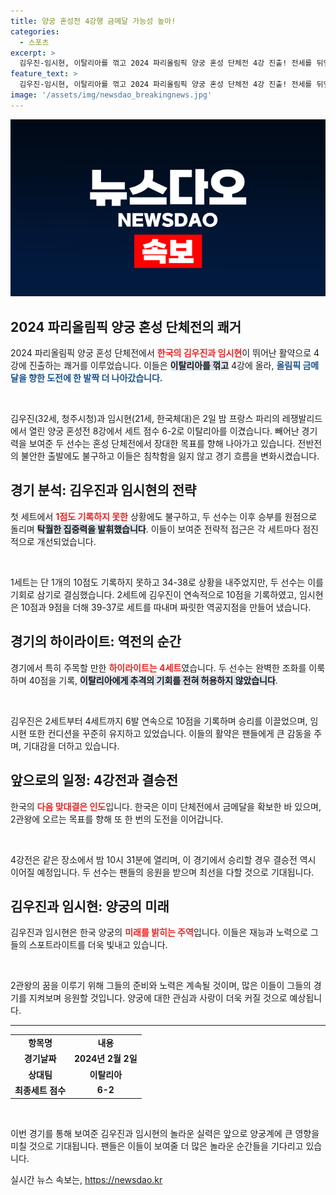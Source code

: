 ```yaml
---
title: 양궁 혼성전 4강행 금메달 가능성 높아!
categories:
  - 스포츠
excerpt: >
  김우진-임시현, 이탈리아를 꺾고 2024 파리올림픽 양궁 혼성 단체전 4강 진출! 전세를 뒤엎은 두 에이스의 통쾌한 역전승, 금메달만 바라본다!
feature_text: >
  김우진-임시현, 이탈리아를 꺾고 2024 파리올림픽 양궁 혼성 단체전 4강 진출! 전세를 뒤엎은 두 에이스의 통쾌한 역전승, 금메달만 바라본다!
image: '/assets/img/newsdao_breakingnews.jpg'
---
```


<p><img src="/assets/img/newsdao_breakingnews.jpg" alt="firstkoreanews 속보" /></p>

<h2 data-ke-size="size26">2024 파리올림픽 양궁 혼성 단체전의 쾌거</h2>

<p data-ke-size="size16">2024 파리올림픽 양궁 혼성 단체전에서 <b><span style="color: #ee2323;">한국의 김우진과 임시현</span></b>이 뛰어난 활약으로 4강에 진출하는 쾌거를 이루었습니다. 이들은 <b><span style="background-color: #21538527;">이탈리아를 꺾고</span></b> 4강에 올라, <b><span style="color: #1a5490;">올림픽 금메달을 향한 도전에 한 발짝 더 나아갔습니다.</span></b></p>

<p data-ke-size="size16">&nbsp;</p>

<p>김우진(32세, 청주시청)과 임시현(21세, 한국체대)은 2일 밤 프랑스 파리의 레쟁발리드에서 열린 양궁 혼성전 8강에서 세트 점수 6-2로 이탈리아를 이겼습니다. 빼어난 경기력을 보여준 두 선수는 혼성 단체전에서 장대한 목표를 향해 나아가고 있습니다. 전반전의 불안한 출발에도 불구하고 이들은 침착함을 잃지 않고 경기 흐름을 변화시켰습니다.</p>

<h2 data-ke-size="size26">경기 분석: 김우진과 임시현의 전략</h2>

<p data-ke-size="size16">첫 세트에서 <b><span style="color: #ee2323;">1점도 기록하지 못한</span></b> 상황에도 불구하고, 두 선수는 이후 승부를 원점으로 돌리며 <b><span style="background-color: #21538527;">탁월한 집중력을 발휘했습니다</span></b>. 이들이 보여준 전략적 접근은 각 세트마다 점진적으로 개선되었습니다.</p>

<p data-ke-size="size16">&nbsp;</p>

<p>1세트는 단 1개의 10점도 기록하지 못하고 34-38로 상황을 내주었지만, 두 선수는 이를 기회로 삼기로 결심했습니다. 2세트에 김우진이 연속적으로 10점을 기록하였고, 임시현은 10점과 9점을 더해 39-37로 세트를 따내며 짜릿한 역공지점을 만들어 냈습니다.</p>

<h2 data-ke-size="size26">경기의 하이라이트: 역전의 순간</h2>

<p data-ke-size="size16">경기에서 특히 주목할 만한 <b><span style="color: #ee2323;">하이라이트는 4세트</span></b>였습니다. 두 선수는 완벽한 조화를 이룩하며 40점을 기록, <b><span style="background-color: #21538527;">이탈리아에게 추격의 기회를 전혀 허용하지 않았습니다</span></b>.</p>

<p data-ke-size="size16">&nbsp;</p>

<p>김우진은 2세트부터 4세트까지 6발 연속으로 10점을 기록하며 승리를 이끌었으며, 임시현 또한 컨디션을 꾸준히 유지하고 있었습니다. 이들의 활약은 팬들에게 큰 감동을 주며, 기대감을 더하고 있습니다.</p>

<h2 data-ke-size="size26">앞으로의 일정: 4강전과 결승전</h2>

<p data-ke-size="size16">한국의 <b><span style="color: #ee2323;">다음 맞대결은 인도</span></b>입니다. 한국은 이미 단체전에서 금메달을 확보한 바 있으며, 2관왕에 오르는 목표를 향해 또 한 번의 도전을 이어갑니다.</p>

<p data-ke-size="size16">&nbsp;</p>

<p>4강전은 같은 장소에서 밤 10시 31분에 열리며, 이 경기에서 승리할 경우 결승전 역시 이어질 예정입니다. 두 선수는 팬들의 응원을 받으며 최선을 다할 것으로 기대됩니다.</p>

<h2 data-ke-size="size26">김우진과 임시현: 양궁의 미래</h2>

<p data-ke-size="size16">김우진과 임시현은 한국 양궁의 <b><span style="color: #ee2323;">미래를 밝히는 주역</span></b>입니다. 이들은 재능과 노력으로 그들의 스포트라이트를 더욱 빛내고 있습니다.</p>

<p data-ke-size="size16">&nbsp;</p>

<p>2관왕의 꿈을 이루기 위해 그들의 준비와 노력은 계속될 것이며, 많은 이들이 그들의 경기를 지켜보며 응원할 것입니다. 양궁에 대한 관심과 사랑이 더욱 커질 것으로 예상됩니다.</p>

<hr>

<table style="width: 100%; border-collapse: collapse;">
  <tr>
    <td style="text-align: center; height: 20px;"><b>항목명</b></td>
    <td style="text-align: center; height: 20px;"><b>내용</b></td>
  </tr>
  <tr>
    <td style="text-align: center; height: 20px;"><b>경기날짜</b></td>
    <td style="text-align: center; height: 20px;"><b>2024년 2월 2일</b></td>
  </tr>
  <tr>
    <td style="text-align: center; height: 20px;"><b>상대팀</b></td>
    <td style="text-align: center; height: 20px;"><b>이탈리아</b></td>
  </tr>
  <tr>
    <td style="text-align: center; height: 20px;"><b>최종세트 점수</b></td>
    <td style="text-align: center; height: 20px;"><b>6-2</b></td>
  </tr>
</table>

<p data-ke-size="size16">&nbsp;</p>

<p>이번 경기를 통해 보여준 김우진과 임시현의 놀라운 실력은 앞으로 양궁계에 큰 영향을 미칠 것으로 기대됩니다. 팬들은 이들이 보여줄 더 많은 놀라운 순간들을 기다리고 있습니다.</p>
실시간 뉴스 속보는, <a href="https://newsdao.kr" rel="dofollow">https://newsdao.kr</a>


